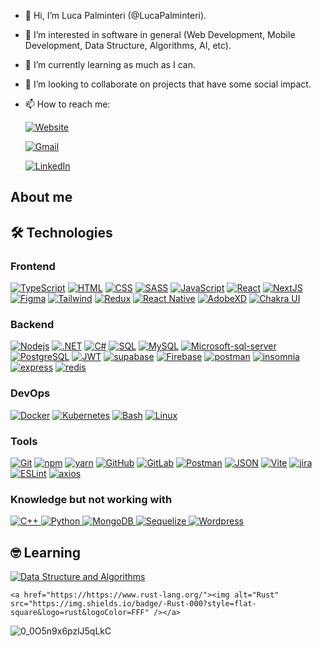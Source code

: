 
- 👋 Hi, I’m Luca Palminteri (@LucaPalminteri).
- 👀 I’m interested in software in general (Web Development, Mobile Development, Data Structure, Algorithms, AI, etc).
- 🌱 I’m currently learning as much as I can.
- 💞️ I’m looking to collaborate on projects that have some social impact.
- 📫 How to reach me: 

  <a href="https://lucapalminteri.com/" target="_blank"><img alt="Website" src="https://img.shields.io/badge/Website-fbf8cc?style=flat-square&logo=web&logoColor=FFF"></a>
  
  <a href="mailto:lucapalminteri02@gmail.com" target="_blank"><img alt="Gmail" src="https://img.shields.io/badge/Gmail-BB001B?style=flat-square&logo=gmail&logoColor=FFF"></a>
  
  <a href="https://www.linkedin.com/in/luca-palminteri/" target="_blank"><img alt="LinkedIn" src="https://img.shields.io/badge/LinkedIn-004182?style=flat-square&logo=linkedin&logoColor=FFF"></a>
        
## About me          
## 🛠️ Technologies 

### Frontend
<p>
  <a href="https://www.typescriptlang.org/"><img alt="TypeScript" src="https://img.shields.io/badge/TypeScript-007ACC.svg?style=flat-square&logo=typescript&logoColor=white"></a>
  <a href="https://github.com/LucaPalminteri"><img alt="HTML" src="https://img.shields.io/badge/HTML-E34F26.svg?style=flat-square&logo=html5&logoColor=white"></a>
  <a href="https://github.com/LucaPalminteri"><img alt="CSS" src="https://img.shields.io/badge/CSS-1572B6.svg?style=flat-square&logo=css3&logoColor=white"></a>
  <a href="https://github.com/LucaPalminteri"><img alt="SASS" src="https://img.shields.io/badge/Sass-hotpink.svg?style=flat-square&logo=SASS&logoColor=white"></a>
  <a href="https://github.com/LucaPalminteri"><img alt="JavaScript" src="https://img.shields.io/badge/JavaScript-F7DF1E.svg?style=flat-square&logo=javascript&logoColor=black"></a>
  <a href="https://github.com/LucaPalminteri"><img alt="React" src="https://img.shields.io/badge/React-45b8d8?style=flat-square&logo=react&logoColor=white"/></a>
  <a href="https://nextjs.org/"><img alt="NextJS" src="https://img.shields.io/badge/NextJS-efefef?style=flat-square&logo=Next.js&logoColor=000"/></a>
  <a href="https://www.figma.com/"><img alt="Figma" src="https://img.shields.io/badge/Figma-F24E1E?style=flat-square&logo=Figma&logoColor=000"/></a>
  <a href="https://tailwindcss.com/"><img alt="Tailwind" src="https://img.shields.io/badge/Taildwind-06B6D4?style=flat-square&logo=TailwindCSS&logoColor=fff"/></a>
  <a href="https://redux.js.org/"><img alt="Redux" src="https://img.shields.io/badge/Redux-764abc?style=flat-square&logo=redux&logoColor=FFF"/></a>
  <a href="https://reactnative.dev/"><img alt="React Native" src="https://img.shields.io/badge/React%20Native-45b8d8?style=flat-square&logo=react&logoColor=white"/></a>
  <a href="https://www.adobe.com/products/xd.html"><img alt="AdobeXD" src="https://img.shields.io/badge/AdobeHD-470137.svg?style=flat-square&logo=adobexd&logoColor=FE60F5"></a>
  <a href="https://chakra-ui.com/"><img alt="Chakra UI" src="https://img.shields.io/badge/Chakra%20UI-EFEFEF?style=flat-square&logo=CHAKRAUI&logoColor=29BFB3"></a>
</p>

### Backend
<p>   
  <a href="https://nodejs.org/en/"><img alt="Nodejs" src="https://img.shields.io/badge/-Nodejs-43853d?style=flat-square&logo=Node.js&logoColor=white" /></a>
  <a href="https://dotnet.microsoft.com/en-us/"><img alt=".NET" src="https://img.shields.io/badge/.NET-888888?style=flat-square&logo=.net&logoColor=FFF"></a>
  <a href="https://github.com/LucaPalminteri"><img alt="C#" src="https://custom-icon-badges.herokuapp.com/badge/C%23-68217A.svg?style=flat-square&logo=cs2&logoColor=white"></a>
  <a href="https://github.com/LucaPalminteri"><img alt="SQL" src="https://custom-icon-badges.herokuapp.com/badge/SQL-025E8C.svg?style=flat-square&logo=database&logoColor=white"></a>
  <a href="https://www.mysql.com/"><img alt="MySQL" src="https://img.shields.io/badge/MySQL-00f.svg?style=flat-square&logo=mysql&logoColor=white"></a>
  <a href="https://www.microsoft.com/en-us/sql-server/sql-server-2019"><img alt="Microsoft-sql-server" src="https://img.shields.io/badge/Microsoft_SQL_SERVER-grey.svg?style=flat-square&logo=microsoft-sql-server&logoColor=white%22"></a>
  <a href="https://www.postgresql.org/"><img alt="PostgreSQL" src="https://img.shields.io/badge/-PostgreSQL-0064a5?style=flat-square&logo=postgresql&logoColor=white"></a>
  <a href="https://jwt.io/"><img alt="JWT" src="https://img.shields.io/badge/-JWT-333?style=flat-square&logo=jsonwebtokens&logoColor=white"></a>
  <a href="https://supabase.com/"><img alt="supabase" src="https://img.shields.io/badge/-supabase-333?style=flat-square&logo=supabase&logoColor=3ECF8E"></a>
  <a href="https://firebase.google.com/"><img alt="Firebase" src="https://img.shields.io/badge/-firebase-039BE5?style=flat-square&logo=firebase&logoColor=FFCC2E"></a>
  <a href="https://www.postman.com/"><img alt="postman" src="https://img.shields.io/badge/-postman-1B1918?style=flat-square&logo=postman&logoColor=FF6C37"></a>
  <a href="https://insomnia.rest/"><img alt="insomnia" src="https://img.shields.io/badge/-insomnia-675BC0?style=flat-square&logo=insomnia&logoColor=fff"></a>
  <a href="https://expressjs.com/"><img alt="express" src="https://img.shields.io/badge/-express-EEE?style=flat-square&logo=express&logoColor=000"></a>
  <a href="https://redis.io/"><img alt="redis" src="https://img.shields.io/badge/Redis-800?style=flat-square&logo=redis&logoColor=F00"></a>
  <!--<a href=""><img alt="" src=""></a>-->
  <!--<a href=""><img alt="" src=""></a>-->
  
</p>

### DevOps
<p>
  <a href="https://www.docker.com/"><img alt="Docker" src="https://img.shields.io/badge/-Docker-46a2f1?style=flat-square&logo=docker&logoColor=white" /></a>
    <a href="https://kubernetes.io/"><img alt="Kubernetes" src="https://img.shields.io/badge/-Kubernetes-020381?style=flat-square&logo=kubernetes&logoColor=white" /></a>
  <a href="https://github.com/LucaPalminteri"><img alt="Bash" src="https://img.shields.io/badge/Bash-121011?style=flat-square&logo=gnu-bash&logoColor=white"></a>
  <a href="https://github.com/LucaPalminteri"><img alt="Linux" src="https://img.shields.io/badge/Linux-EEE?style=flat-square&logo=linux&logoColor=black"></a>
</p>

### Tools
<p> 
  <a href="https://git-scm.com/"><img alt="Git" src="https://img.shields.io/badge/Git-F05033.svg?style=flat-square&logo=git&logoColor=white"></a>
  <a href="https://www.npmjs.com/"><img alt="npm" src="https://img.shields.io/badge/-npm-CB3837?style=flat-square&logo=npm&logoColor=white"/></a>
  <a href="https://yarnpkg.com/"><img alt="yarn" src="https://img.shields.io/badge/yarn-2188b6?style=flat-square&logo=yarn&logoColor=FFF"/></a>
  <a href="https://github.com/LucaPalminteri"><img alt="GitHub" src="https://img.shields.io/badge/GitHub-333333?style=flat-square&logo=github&logoColor=FFF"/></a>
  <a href="https://github.com/LucaPalminteri"><img alt="GitLab" src="https://img.shields.io/badge/GitLab-333333?style=flat-square&logo=gitlab&logoColor=FFF"/></a>
  <a href="https://www.postman.com/"><img alt="Postman" src="https://img.shields.io/badge/Postman-FF6C37?style=flat-square&logo=postman&logoColor=white"></a>
  <a href="https://github.com/LucaPalminteri"><img alt="JSON" src="https://img.shields.io/badge/JSON-555555?style=flat-square&logo=JSON&logoColor=FFF"></a>
  <a href="https://vitejs.dev/"><img alt="Vite" src="https://img.shields.io/badge/Vite-646cff?style=flat-square&logo=VITE&logoColor=FFF"></a>
  <a href="https://www.atlassian.com/software/jira"><img alt="jira" src="https://img.shields.io/badge/-jira-0255CF?style=flat-square&logo=jira&logoColor=FFF"></a>
  <a href="https://eslint.org/"><img alt="ESLint" src="https://img.shields.io/badge/-ESLint-EEE?style=flat-square&logo=eslint&logoColor=4339D6"></a>
  <a href="https://axios-http.com/"><img alt="axios" src="https://img.shields.io/badge/Axios-EFEFEF?style=flat-square&logo=axios&logoColor=6038D6"></a>
  
</p>

### Knowledge but not working with
<p> 
  <a href="https://github.com/LucaPalminteri"><img alt="C++" src="https://img.shields.io/badge/C++-2122b6?style=flat-square&logo=cplusplus&logoColor=FFF">
  <a href="https://www.python.org/"><img alt="Python" src="https://img.shields.io/badge/Python-3b6b94?style=flat-square&logo=python&logoColor=FFF"> 
  <a href="https://www.mongodb.com/"><img alt="MongoDB" src="https://img.shields.io/badge/-MongoDB-000?style=flat-square&logo=mongodb&logoColor=00ED64"> 
  <a href="https://sequelize.org/"><img alt="Sequelize" src="https://img.shields.io/badge/Sequelize-02afef?style=flat-square&logo=sequelize&logoColor=FFF"> 
  <a href="https://github.com/LucaPalminteri"><img alt="Wordpress" src="https://img.shields.io/badge/Wordpress-21759B?style=flat-square&logo=wordpress&logoColor=white"></a>
</p>

## 🤓 Learning
<p> 
    <a href="https://github.com/LucaPalminteri"><img alt="Data Structure and Algorithms" src="https://img.shields.io/badge/Data%20Structure%20and%20Algorithms-AF34BA?style=flat-square&logo=thealgorithms&logoColor=FFF" /></a>
    
    <a href="https://https://www.rust-lang.org/"><img alt="Rust" src="https://img.shields.io/badge/-Rust-000?style=flat-square&logo=rust&logoColor=FFF" /></a>
</p>

![0_0O5n9x6pzlJ5qLkC](https://user-images.githubusercontent.com/96749856/159160528-4b4a3022-9dc4-426c-a702-c60d0dee1fc6.gif)

